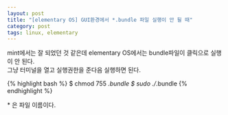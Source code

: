 ```yaml
---
layout: post
title: "[elementary OS] GUI환경에서 *.bundle 파일 실행이 안 될 때"
category: post
tags: linux, elementary
---
```

mint에서는 잘 되었던 것 같은데 elementary OS에서는 bundle파일이 클릭으로 실행이 안 된다.  
그냥 터미널을 열고 실행권한을 준다음 실행하면 된다.

{% highlight bash %}
$ chmod 755 *.bundle
$ sudo ./*.bundle
{% endhighlight %}

\* 은 파일 이름이다.
